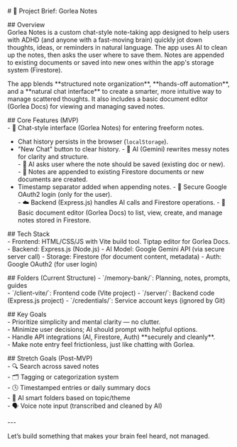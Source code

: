 \# 🧠 Project Brief: Gorlea Notes

\#\# Overview  
Gorlea Notes is a custom chat-style note-taking app designed to help users with ADHD (and anyone with a fast-moving brain) quickly jot down thoughts, ideas, or reminders in natural language. The app uses AI to clean up the notes, then asks the user where to save them. Notes are appended to existing documents or saved into new ones within the app's storage system (Firestore).

The app blends \*\*structured note organization\*\*, \*\*hands-off automation\*\*, and a \*\*natural chat interface\*\* to create a smarter, more intuitive way to manage scattered thoughts. It also includes a basic document editor (Gorlea Docs) for viewing and managing saved notes.

\#\# Core Features (MVP)  
\- 📝 Chat-style interface (Gorlea Notes) for entering freeform notes.
  - Chat history persists in the browser (`localStorage`).
  - "New Chat" button to clear history.
\- 🤖 AI (Gemini) rewrites messy notes for clarity and structure.  
\- 📂 AI asks user where the note should be saved (existing doc or new).  
\- 📄 Notes are appended to existing Firestore documents or new documents are created.
  - Timestamp separator added when appending notes.
\- 🔐 Secure Google OAuth2 login (only for the user).  
\- ☁️ Backend (Express.js) handles AI calls and Firestore operations.
\- 📑 Basic document editor (Gorlea Docs) to list, view, create, and manage notes stored in Firestore.

\#\# Tech Stack  
\- Frontend: HTML/CSS/JS with Vite build tool. Tiptap editor for Gorlea Docs.
\- Backend: Express.js (Node.js)
\- AI Model: Google Gemini API (via secure server call)
\- Storage: Firestore (for document content, metadata)
\- Auth: Google OAuth2 (for user login)

\#\# Folders (Current Structure)
\- \`/memory-bank/\`: Planning, notes, prompts, guides  
\- \`/client-vite/\`: Frontend code (Vite project)
\- \`/server/\`: Backend code (Express.js project)
\- \`/credentials/\`: Service account keys (ignored by Git)

\#\# Key Goals  
\- Prioritize simplicity and mental clarity — no clutter.  
\- Minimize user decisions; AI should prompt with helpful options.  
\- Handle API integrations (AI, Firestore, Auth) \*\*securely and cleanly\*\*.  
\- Make note entry feel frictionless, just like chatting with Gorlea.

\#\# Stretch Goals (Post-MVP)  
\- 🔍 Search across saved notes  
\- 🗂 Tagging or categorization system  
\- 🕓 Timestamped entries or daily summary docs  
\- 🧠 AI smart folders based on topic/theme  
\- 🗣 Voice note input (transcribed and cleaned by AI)

\---

Let’s build something that makes your brain feel heard, not managed.
